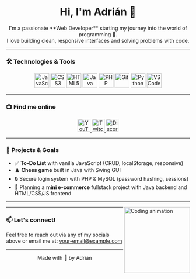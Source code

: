 <h1 align="center">Hi, I'm Adrián 👋</h1>

<p align="center">
  I'm a passionate **Web Developer** starting my journey into the world of programming 🚀.<br/>
  I love building clean, responsive interfaces and solving problems with code.
</p>

---

### 🛠️ Technologies & Tools

<div align="center">
  <img src="https://cdn.jsdelivr.net/gh/devicons/devicon/icons/javascript/javascript-original.svg" height="40" alt="JavaScript" />
  <img src="https://cdn.jsdelivr.net/gh/devicons/devicon/icons/css3/css3-original.svg" height="40" alt="CSS3" />
  <img src="https://cdn.jsdelivr.net/gh/devicons/devicon/icons/html5/html5-original.svg" height="40" alt="HTML5" />
  <img src="https://cdn.jsdelivr.net/gh/devicons/devicon/icons/java/java-original.svg" height="40" alt="Java" />
  <img src="https://cdn.jsdelivr.net/gh/devicons/devicon/icons/php/php-original.svg" height="40" alt="PHP" />
  <img src="https://cdn.jsdelivr.net/gh/devicons/devicon/icons/git/git-original.svg" height="40" alt="Git" />
  <img src="https://cdn.jsdelivr.net/gh/devicons/devicon/icons/python/python-original.svg" height="40" alt="Python" />
  <img src="https://cdn.jsdelivr.net/gh/devicons/devicon/icons/vscode/vscode-original.svg" height="40" alt="VSCode" />
</div>

---

### 📺 Find me online

<div align="center">
  <a href="https://www.youtube.com/@CodingWithAdri-s3n" target="_blank" rel="noopener noreferrer">
    <img src="https://img.shields.io/static/v1?message=Coding&logo=youtube&color=FF0000&logoColor=white&style=for-the-badge" height="35" alt="YouTube" />
  </a>
  <a href="https://www.twitch.tv/adrilaso676" target="_blank" rel="noopener noreferrer">
    <img src="https://img.shields.io/static/v1?message=Adrilaso&logo=twitch&color=9146FF&logoColor=white&style=for-the-badge" height="35" alt="Twitch" />
  </a>
  <a href="https://discord.gg/xhMXRTYA" target="_blank" rel="noopener noreferrer">
    <img src="https://img.shields.io/static/v1?message=Coding&logo=discord&color=7289DA&logoColor=white&style=for-the-badge" height="35" alt="Discord" />
  </a>
</div>

---

### 🚀 Projects & Goals

- ✅ **To-Do List** with vanilla JavaScript (CRUD, localStorage, responsive)
- ♟️ **Chess game** built in Java with Swing GUI
- 🔒 Secure login system with PHP & MySQL (password hashing, sessions)
- 🛒 Planning a **mini e-commerce** fullstack project with Java backend and HTML/CSS/JS frontend

---

<img align="right" height="180" src="https://mir-s3-cdn-cf.behance.net/project_modules/hd/5eeea355389655.59822ff824b72.gif" alt="Coding animation" />

---

### 📫 Let's connect!

Feel free to reach out via any of my socials above or email me at: <your-email@example.com>

---

<p align="center">Made with 💙 by Adrián</p>

